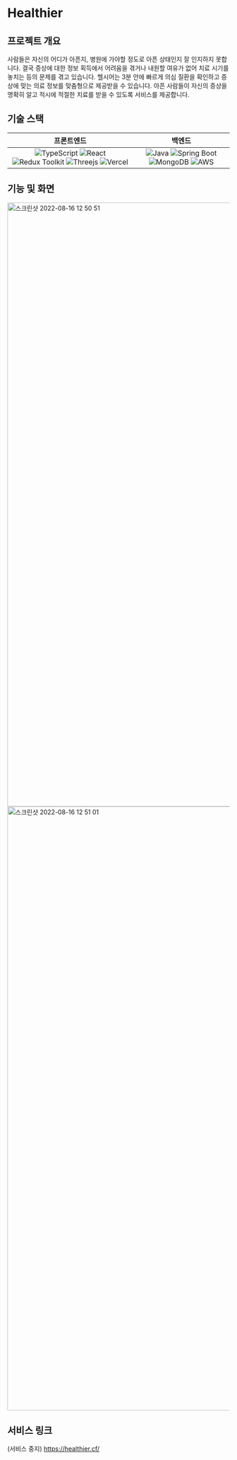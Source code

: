 # Healthier

## 프로젝트 개요
사람들은 자신의 어디가 아픈지, 병원에 가야할 정도로 아픈 상태인지 잘 인지하지 못합니다. 결국 증상에 대한 정보 획득에서 어려움을 겪거나 내원할 여유가 없어 치료 시기를 놓치는 등의 문제를 겪고 있습니다. 헬시어는 3분 안에 빠르게 의심 질환을 확인하고 증상에 맞는 의료 정보를 맞춤형으로 제공받을 수 있습니다. 아픈 사람들이 자신의 증상을 명확히 알고 적시에 적절한 치료를 받을 수 있도록 서비스를 제공합니다.

## 기술 스택
|프론트엔드|백엔드|
|:---:|:---:|
|![TypeScript](https://img.shields.io/badge/TypeScript-3178C6?style=flat-square&logo=typescript&logoColor=white) ![React](https://img.shields.io/badge/React-61DAFB?style=flat-square&logo=react&logoColor=white) ![Redux Toolkit](https://img.shields.io/badge/Redux%20Toolkit-764ABC?style=flat-square&logo=redux&logoColor=white) ![Threejs](https://img.shields.io/badge/Three.js-000000?style=flat-square&logo=three.js&logoColor=white) ![Vercel](https://img.shields.io/badge/Vercel-000000?style=flat-square&logo=vercel&logoColor=white)|![Java](https://img.shields.io/badge/java-007396?style=flat-square&logo=java&logoColor=white) ![Spring Boot](https://img.shields.io/badge/Spring%20Boot-6DB33F?style=flat-square&logo=springboot&logoColor=white) ![MongoDB](https://img.shields.io/badge/MongoDB-47A248?style=flat-square&logo=mongodb&logoColor=white) ![AWS](https://img.shields.io/badge/AWS-232F3E?style=flat-square&logo=amazonaws&logoColor=white)|

## 기능 및 화면
<img width="1366" alt="스크린샷 2022-08-16 12 50 51" src="https://user-images.githubusercontent.com/76840145/184794198-d916e749-e52b-4d32-afcd-d7da587a72ea.png">
<img width="1366" alt="스크린샷 2022-08-16 12 51 01" src="https://user-images.githubusercontent.com/76840145/184794203-d251df79-1420-4ea8-affd-8d1a1269a49c.png">

## 서비스 링크
(서비스 중지) https://healthier.cf/
